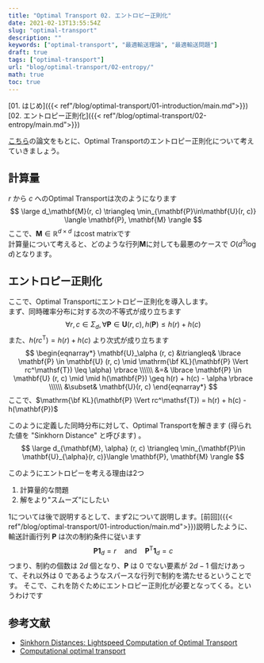 ```yaml
---
title: "Optimal Transport 02. エントロピー正則化"
date: 2021-02-13T13:55:54Z
slug: "optimal-transport"
description: ""
keywords: ["optimal-transport", "最適輸送理論", "最適輸送問題"]
draft: true
tags: ["optimal-transport"]
url: "blog/optimal-transport/02-entropy/"
math: true
toc: true
---
```

[01. はじめ]({{< ref"/blog/optimal-transport/01-introduction/main.md">}})  
[02. エントロピー正則化]({{< ref"/blog/optimal-transport/02-entropy/main.md">}})

[こちら](https://papers.nips.cc/paper/2013/hash/af21d0c97db2e27e13572cbf59eb343d-Abstract.html)の論文をもとに、Optimal Transportのエントロピー正則化について考えていきましょう。

## 計算量
$r$ から $c$ へのOptimal Transportは次のようになります
$$
\large
d_\mathbf{M}(r, c) \triangleq \min_{\mathbf{P}\in\mathbf{U}(r, c)} \langle \mathbf{P}, \mathbf{M} \rangle
$$
ここで、$\mathbf{M} \in \mathbb{R}^{d\times d}$ はcost matrixです  
計算量について考えると、どのような行列$\mathbf{M}$に対しても最悪のケースで $O(d^3 \log d)$となります。

## エントロピー正則化
ここで、Optimal Transportにエントロピー正則化を導入します。  
まず、同時確率分布に対する次の不等式が成り立ちます
$$
\forall r, c \in \Sigma_d, \forall \mathbf{P} \in \mathbf{U} (r, c), h(\mathbf{P}) \leq h(r) + h(c)
$$
また、$h(rc^\mathsf{T}) = h(r) + h(c)$ より次式が成り立ちます  
$$
\begin{eqnarray*}
\mathbf{U}_\alpha (r, c)  &\triangleq& \lbrace \mathbf{P} \in \mathbf{U} (r, c) \mid \mathrm{\bf KL}(\mathbf{P} \Vert rc^\mathsf{T}) \leq \alpha) \rbrace \\\\\\
&=& \lbrace  \mathbf{P} \in \mathbf{U} (r, c) \mid \mid h(\mathbf{P}) \geq h(r) + h(c) - \alpha \rbrace \\\\\\
&\subset& \mathbf{U}(r, c)
\end{eqnarray*}
$$
ここで、$\mathrm{\bf KL}(\mathbf{P} \Vert rc^\mathsf{T}) = h(r) + h(c) - h(\mathbf{P})$

このように定義した同時分布に対して、Optimal Transportを解きます (得られた値を "Sinkhorn Distance" と呼びます) 。
$$
\large
d_{\mathbf{M}, \alpha} (r, c) \triangleq \min_{\mathbf{P}\in \mathbf{U}_{\alpha}(r, c)}\langle \mathbf{P}, \mathbf{M} \rangle
$$

このようにエントロピーを考える理由は2つ
1. 計算量的な問題
2. 解をより"スムーズ"にしたい

1については後で説明するとして、まず2について説明します。[前回]({{< ref"/blog/optimal-transport/01-introduction/main.md">}})説明したように、
輸送計画行列 $\mathbf{P}$ は次の制約条件に従います
$$
\mathbf{P}\mathbf{1}_d = r \mathrm{\quad and\quad } \mathbf{P}^\mathsf{T}\mathbf{1}_d = c
$$
つまり、制約の個数は $2d$ 個となり、$\mathbf{P}$ は $0$ でない要素が $2d-1$ 個だけあって、それ以外は $0$ であるようなスパースな行列で制約を満たせるということです。
そこで、これを防ぐためにエントロピー正則化が必要となってくる。というわけです



## 参考文献  
- [Sinkhorn Distances:
Lightspeed Computation of Optimal Transport](https://papers.nips.cc/paper/2013/hash/af21d0c97db2e27e13572cbf59eb343d-Abstract.html)
- [Computational optimal transport](https://arxiv.org/abs/1803.00567)